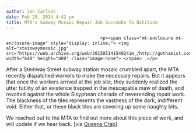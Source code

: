 ```yaml
---
author: Jen Carlson
date: Feb 28, 2014 4:42 pm
title: MTA's Subway Mosaic Repair Job Succumbs To Nihilism 
---
```


	
										<p><span class="mt-enclosure mt-enclosure-image" style="display: inline;"> <img alt="steinwaymosaic.jpg" src="https://web.archive.org/web/20150514154924im_/http://gothamist.com/attachments/arts_jen/steinwaymosaic.jpg" width="640" height="480" class="image-none"> </span>  </p>

<p>After a Steinway Street subway station mosaic crumbled apart, the MTA recently dispatched workers to make the necessary repairs. But it appears that once the workers arrived at the job site, they suddenly realized the utter futility of an existence trapped in the inescapable maw of death, and revolted against the whole Sisyphean charade of neverending repair work. The blackness of the tiles represents the vastness of the dark, indifferent void. Either that, or these black tiles are covering up some naughty bits. </p>

<p>We reached out to the MTA to find out more about this piece of work, and will update if we hear back. [via <a href="https://web.archive.org/web/20150514154924/http://queenscrap.blogspot.com/2014/02/just-embarrassing.html">Queens Crap</a>]</p>					
										
									
				